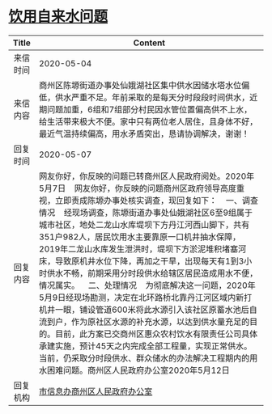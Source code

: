 # [饮用自来水问题](http://www.shangluo.gov.cn/zmhd/ldxxxx.jsp?urltype=leadermail.LeaderMailContentUrl&wbtreeid=1112&leadermailid=5826)

| Title |                                                                                                                                                                                                                                          Content                                                                                                                                                                                                                                           |
|:-----:|--------------------------------------------------------------------------------------------------------------------------------------------------------------------------------------------------------------------------------------------------------------------------------------------------------------------------------------------------------------------------------------------------------------------------------------------------------------------------------------------|
| 来信时间  | 2020-05-04                                                                                                                                                                                                                                                                                                                                                                                                                                                                                 |
| 来信内容  | 商州区陈塬街道办事处仙娥湖社区集中供水因储水塔水位偏低，供水严重不足。年前采取的是每天分时段段时间供水，近期问题加重，6组和7组部分村民因水管位置偏高供不上水，给生活带来极大不便。家中只有两位老人居住，且身体不好，最近气温持续偏高，用水矛盾突出，恳请协调解决，谢谢！                                                                                                                                                                                                                                                                                                                                                      |
| 回复时间  | 2020-05-07                                                                                                                                                                                                                                                                                                                                                                                                                                                                                 |
| 回复内容  | 网友你好，你反映的问题已转商州区人民政府阅处。2020年5月7日    网友你好，你反映的问题商州区政府领导高度重视，立即责成陈塬办事处核实调查，现回复如下：    一、调查情况    经现场调查，陈塬街道办事处仙娥湖社区6至9组属于城市社区，地处二龙山水库堤坝下方丹江河西山脚下，共有351户982人，居民饮用水主要靠原一口机井抽水保障，2019年二龙山水库发生泄洪时，堤坝下方淤泥堆积堵塞河床，导致原机井水位下降，再加之干旱，出现每天有1到3小时供水不畅，前期采用分时段供水给辖区居民造成用水不便，情况属实。    二、处理情况    为彻底解决这一问题，2020年5月9日经现场勘测，决定在北环路桥北靠丹江河区域内新打机井一眼，铺设管道600米将此水源引入该社区原蓄水池后自流到户，作为原社区水源的补充水源，以达到供水量充足的目的。目前，此方案已交商州区惠众农村饮水有限责任公司具体承建实施，预计45天之内完成全部工程量，实现正常供水。当前，仍采取分时段供水、群众储水的办法解决工程期内的用水困难问题。商州区人民政府办公室2020年5月12日 |
| 回复机构  | [市信息办商州区人民政府办公室](../../category/agencies/市信息办商州区人民政府办公室.md)                                                                                                                                                                                                                                                                                                                                                                                                                                |